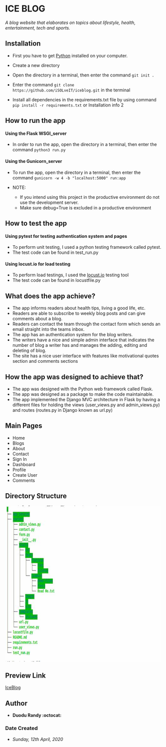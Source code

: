 # ICE BLOG
*A blog website that elaborates on topics about lifestyle, health, entertainment, tech and sports.*

## Installation
* First you have to get [Python](https://www.python.org) installed on your computer.
* Create a new directory
* Open the directory in a terminal, then enter the command `git init .`
* Enter the command `git clone https://github.com/iSOLveIT/iceblog.git` in the terminal

* Install all dependencies in the requirements.txt file by using command `pip install -r requirements.txt` or Installation info 2

## How to run the app
#### Using the Flask WSGI_server
* In order to run the app, open the directory in a terminal, then enter the command `python3 run.py` 

#### Using the Gunicorn_server
* To run the app, open the directory in a terminal, then enter the command `gunicorn -w 4 -b "localhost:5000" run:app`

* NOTE: 
    * If you intend using this project in the productive environment do not use the development server.
    * Make sure debug=True is excluded in a productive environment

## How to test the app
#### Using pytest for testing authentication system and pages
* To perform unit testing, I used a python testing framework called pytest.
* The test code can be found in test_run.py

#### Using locust.io for load testing
* To perform load testings, I used the [locust.io](https://locust.io/) testing tool
* The test code can be found in locustfile.py

## What does the app achieve?
* The app informs readers about health tips, living a good life, etc.
* Readers are able to subscribe to weekly blog posts and can give comments about a blog.
* Readers can contact the team through the contact form which sends an email straight into the teams inbox. 
* The app has an authentication system for the blog writers. 
* The writers have a nice and simple admin interface that indicates the number of blog a writer has and manages the adding, editing and deleting of blog. 
* The site has a nice user interface with features like motivational quotes section and comments sections

## How the app was designed to achieve that?
* The app was designed with the Python web framework called Flask.
* The app was designed as a package to make the code maintainable. 
* The app implemented the Django MVC architecture in Flask by having a different files for holding the views (user_views.py and admin_views.py) and routes (routes.py in Django known as url.py) 

## Main Pages
* Home
* Blogs
* About
* Contact
* Sign In
* Dashboard
* Profile
* Create User
* Comments


## Directory Structure
![Directory Structure](./content/static/images/blog.jpg)

## Preview Link
[IceBlog](https://iceblog-gh.herokuapp.com/)

## Author
* __Duodu Randy :octocat:__

### Date Created
* _Sunday, 12th April, 2020_
